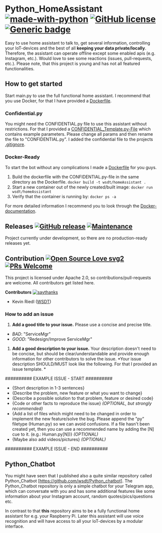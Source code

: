 # Python_HomeAssistant [![made-with-python](https://img.shields.io/badge/Made%20with-Python-1f425f.svg)](https://www.python.org/) [![GitHub license](https://img.shields.io/github/license/wsdt/Python_HomeAssistant.svg)](https://github.com/wsdt/Python_HomeAssistant/blob/master/LICENSE) [![Generic badge](https://img.shields.io/badge/Docker-Compatible-blue.svg)](https://shields.io/)

Easy to use home assistant to talk to, get several information, controlling your IoT-devices and the best of all **keeping your data private/locally**. Therefore, the assistant can operate offline except some enabled apis (e.g. Instagram, etc.). Would love to see some reactions (issues, pull-requests, etc.). Please note, that this project is young and has not all featured functionalities. 

## How to get started
Start main.py to use the full functional home assistant. I recommend that you use Docker, for that I have provided a [Dockerfile](https://github.com/wsdt/Python_HomeAssistant/blob/master/docker/Dockerfile).

### Confidential.py
You might need the CONFIDENTIAL.py file to use this assistant without restrictions. For that I provided a [CONFIDENTIAL_Template.py-File](https://github.com/wsdt/Python_HomeAssistant/blob/master/CONFIDENTIAL_Template.py)
which contains example parameters. Please change all params and then rename the file to "CONFIDENTIAL.py". I added the confidential file to the projects [.gitignore](https://github.com/wsdt/Python_HomeAssistant/blob/master/.gitignore). 

### Docker-Ready
To start the bot without any complications I made a [Dockerfile](https://github.com/wsdt/Python_HomeAssistant/blob/master/Dockerfile) for you guys.
1. Build the dockerfile with the CONFIDENTIAL.py-file in the same directory as the Dockerfile. 
``` docker build -t wsdt/homeAssistant . ```
1. Start a new container out of the newly created/built image: 
``` docker run wsdt/homeAssistant ```
1. Verify that the container is running by: 
``` docker ps -a ```

For more detailed information I recommend you to look through the [Docker-documentation](https://docs.docker.com/). 

## Releases [![GitHub release](https://img.shields.io/github/release/wsdt/Python_HomeAssistant.svg)](https://GitHub.com/wsdt/Python_HomeAssistant/releases/) [![Maintenance](https://img.shields.io/badge/Maintained%3F-yes-green.svg)](https://GitHub.com/wsdt/Python_HomeAssistant/graphs/commit-activity)

Project currently under development, so there are no production-ready releases yet. 

## Contribution [![Open Source Love svg2](https://badges.frapsoft.com/os/v2/open-source.svg?v=103)](https://github.com/ellerbrock/open-source-badges/) [![PRs Welcome](https://img.shields.io/badge/PRs-welcome-brightgreen.svg?style=flat-square)](http://makeapullrequest.com)

This project is licensed under Apache 2.0, so contributions/pull-requests are welcome. All contributors get listed here. 

**Contributors** [![saythanks](https://img.shields.io/badge/say-thanks-ff69b4.svg)](https://saythanks.io/to/kennethreitz)
- Kevin Riedl ([WSDT](https://github.com/wsdt))

### How to add an issue
1. **Add a good title to your issue.** Please use a concise and precise title. 
  * *BAD*: "ServiceMgr"
  * *GOOD*: "Redesign/Improve ServiceMgr"
1. **Add a good description to your issue.** Your description doesn't need to be concise, but should be clear/understandable and provide enough information for other contributors to solve the issue. *Your issue description SHOULD/MUST look like the following. For that I provided an issue template. *

########## EXAMPLE ISSUE - START ##########
- {Short description in 1-3 sentences}
- {Describe the problem, new feature or what you want to change}
- {Describe a possible solution to that problem, feature or desired code}
- {Code or other facts to reproduce the issue} *(OPTIONAL, but strongly recommended)*
- {Add a list of files which might need to be changed in order to implement the new feature/solve the bug. Please append the "py" filetype (Human.py) so we can avoid confusions. If a file hasn't been created yet, then you can use a recommended name by adding the [N] cue to it. (e.g.: Human.py[N])} *(OPTIONAL)*
- {Maybe also add videos/pictures} *(OPTIONAL)*

########## EXAMPLE ISSUE - END ##########

## Python_Chatbot
You might have seen that I published also a quite similar repository called Python_Chatbot [https://github.com/wsdt/Python_chatbot]. The Python_Chatbot repository is only a simple chatbot for your Telegram app, which can conversate with you and has some additional features like some information about your Instagram account, random quotes/pics/questions etc. 

In contrast to that **this** repository aims to be a fully functional home assistant for e.g. your Raspberry Pi. Later this assistant will use voice recognition and will have access to all your IoT-devices by a modular interface. 

